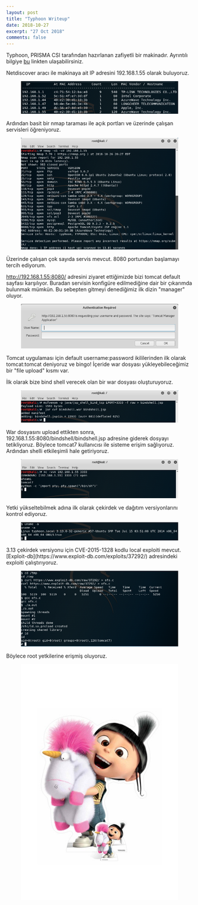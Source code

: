 ```yaml
---
layout: post
title: "Typhoon Writeup"
date: 2018-10-27
excerpt: "27 Oct 2018"
comments: false
---
```


Typhoon, PRISMA CSI tarafından hazırlanan zafiyetli bir  makinadır. Ayrıntılı bilgiye [bu](https://www.prismacsi.com/typhoon-vulnerable-vm/) linkten ulaşabilirsiniz.

Netdiscover aracı ile makinaya ait IP adresini 192.168.1.55 olarak buluyoruz.
<figure >
    <img src="/assets/img/tayfun/1.png">
</figure>
Ardından basit bir nmap taraması ile açık portları ve üzerinde çalışan servisleri öğreniyoruz.
<figure >
    <img src="/assets/img/tayfun/2.png">
</figure>
Üzerinde çalışan çok sayıda servis mevcut. 8080 portundan başlamayı tercih ediyorum.

http://192.168.1.55:8080/ adresini ziyaret ettiğimizde bizi tomcat default sayfası  karşılıyor. Buradan servisin konfigüre edilmediğine dair bir çıkarımda bulunmak mümkün. Bu sebepten gitmeyi denediğimiz ilk dizin "manager" oluyor. 
<figure >
    <img src="/assets/img/tayfun/3.png">
</figure>
Tomcat uygulaması için default username:password ikililerinden ilk olarak tomcat:tomcat deniyoruz ve bingo! İçeride war dosyası yükleyebileceğimiz bir "file upload" kısmı var.

İlk olarak bize bind shell verecek olan bir war dosyası oluşturuyoruz.
<figure >
    <img src="/assets/img/tayfun/4.png">
</figure>
War dosyasını upload ettikten sonra, 192.168.1.55:8080/bindshell/bindshell.jsp adresine giderek dosyayı tetikliyoruz.
Böylece tomcat7 kullanıcısı ile sisteme erişim sağlıyoruz. Ardından  shelli etkileşimli hale getiriyoruz.
<figure >
    <img src="/assets/img/tayfun/5.png">
</figure>
Yetki yükseltebilmek adına ilk olarak çekirdek ve dağıtım versiyonlarını kontrol ediyoruz.
<figure >
    <img src="/assets/img/tayfun/6.png">
</figure>
3.13 çekirdek versiyonu için  CVE-2015-1328 kodlu local exploiti mevcut.[Exploit-db](https://www.exploit-db.com/exploits/37292/) adresindeki exploiti çalıştırıyoruz.   
<figure >
    <img src="/assets/img/tayfun/7.png">
</figure>
Böylece root yetkilerine erişmiş oluyoruz.
<figure >
    <img src="/assets/img/tayfun/bb.jpg">
</figure>
